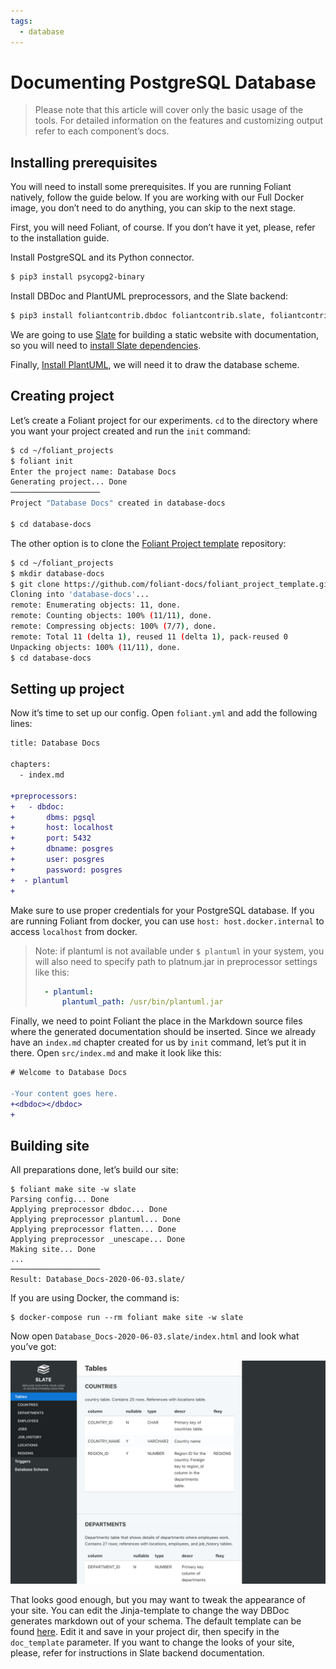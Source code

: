 ```yaml
---
tags:
  - database
---
```


# Documenting PostgreSQL Database

> Please note that this article will cover only the basic usage of the tools. For detailed information on the features and customizing output refer to each component’s docs.

## Installing prerequisites

You will need to install some prerequisites. If you are running Foliant natively, follow the guide below. If you are working with our <link src="!path src/tutorials/docker.md" title="Using different Foliant Docker images">Full Docker image</link>, you don’t need to do anything, you can skip to the <link title="Creating project">next stage</link>.

First, you will need Foliant, of course. If you don’t have it yet, please, refer to the <link src="../../installation.md">installation guide</link>.

Install PostgreSQL and its Python connector.

```bash
$ pip3 install psycopg2-binary
```

Install DBDoc and PlantUML preprocessors, and the Slate backend:

```bash
$ pip3 install foliantcontrib.dbdoc foliantcontrib.slate, foliantcontrib.plantuml
```

We are going to use [Slate](https://github.com/slatedocs/slate/) for building a static website with documentation, so you will need to [install Slate dependencies](https://github.com/slatedocs/slate/wiki/Using-Slate-Natively).

Finally, [Install PlantUML](https://plantuml.com/ru/starting), we will need it to draw the database scheme.

## Creating project

Let’s create a Foliant project for our experiments. `cd` to the directory where you want your project created and run the `init` command:

```bash
$ cd ~/foliant_projects
$ foliant init
Enter the project name: Database Docs
Generating project... Done
────────────────────
Project "Database Docs" created in database-docs

$ cd database-docs
```

The other option is to clone the [Foliant Project template](https://github.com/foliant-docs/foliant_project_template/) repository:

```bash
$ cd ~/foliant_projects
$ mkdir database-docs
$ git clone https://github.com/foliant-docs/foliant_project_template.git database-docs
Cloning into 'database-docs'...
remote: Enumerating objects: 11, done.
remote: Counting objects: 100% (11/11), done.
remote: Compressing objects: 100% (7/7), done.
remote: Total 11 (delta 1), reused 11 (delta 1), pack-reused 0
Unpacking objects: 100% (11/11), done.
$ cd database-docs
```

## Setting up project

Now it’s time to set up our config. Open `foliant.yml` and add the following lines:

```diff
title: Database Docs

chapters:
  - index.md

+preprocessors:
+   - dbdoc:
+       dbms: pgsql
+       host: localhost
+       port: 5432
+       dbname: posgres
+       user: posgres
+       password: posgres
+  - plantuml
+
```

Make sure to use proper credentials for your PostgreSQL database. If you are running Foliant from docker, you can use `host: host.docker.internal` to access `localhost` from docker.

> Note: if plantuml is not available under `$ plantuml` in your system, you will also need to specify path to platnum.jar in preprocessor settings like this:
>
> ```yaml
>   - plantuml:
>       plantuml_path: /usr/bin/plantuml.jar
> ```

Finally, we need to point Foliant the place in the Markdown source files where the generated documentation should be inserted. Since we already have an `index.md` chapter created for us by `init` command, let’s put it in there. Open `src/index.md` and make it look like this:

```diff
# Welcome to Database Docs

-Your content goes here.
+<dbdoc></dbdoc>
+
```

## Building site

All preparations done, let’s build our site:

```
$ foliant make site -w slate
Parsing config... Done
Applying preprocessor dbdoc... Done
Applying preprocessor plantuml... Done
Applying preprocessor flatten... Done
Applying preprocessor _unescape... Done
Making site... Done
...
────────────────────
Result: Database_Docs-2020-06-03.slate/
```

If you are using Docker, the command is:

```
$ docker-compose run --rm foliant make site -w slate
```

Now open `Database_Docs-2020-06-03.slate/index.html` and look what you’ve got:

![](img/oracle.png)

That looks good enough, but you may want to tweak the appearance of your site. You can edit the Jinja-template to change the way DBDoc generates markdown out of your schema. The default template can be found [here](https://github.com/foliant-docs/foliantcontrib.dbdoc/blob/master/foliant/preprocessors/dbdoc/pgsql/templates/doc.j2). Edit it and save in your project dir, then specify in the `doc_template` parameter. If you want to change the looks of your site, please, refer for instructions in <link src="../../backends/slate.md" title="Slate">Slate</link> backend documentation.
